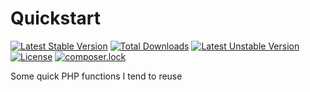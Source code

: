 # Quickstart

[![Latest Stable Version](https://poser.pugx.org/richard4339/quickstart/v/stable)](https://packagist.org/packages/richard4339/quickstart)
[![Total Downloads](https://poser.pugx.org/richard4339/quickstart/downloads)](https://packagist.org/packages/richard4339/quickstart)
[![Latest Unstable Version](https://poser.pugx.org/richard4339/quickstart/v/unstable)](https://packagist.org/packages/richard4339/quickstart)
[![License](https://poser.pugx.org/richard4339/quickstart/license)](https://packagist.org/packages/richard4339/quickstart)
[![composer.lock](https://poser.pugx.org/richard4339/quickstart/composerlock)](https://packagist.org/packages/richard4339/quickstart)

Some quick PHP functions I tend to reuse
